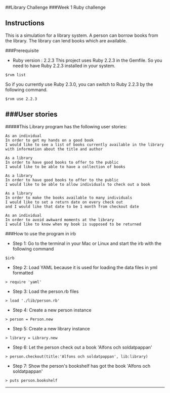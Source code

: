 ##Library Challenge
###Week 1 Ruby challenge

Instructions
-------
This is a simulation for a library system. A person can borrow books from the
library. The library can lend books which are available.

###Prerequisite
* Ruby version : 2.2.3
This project uses Ruby 2.2.3 in the Gemfile. So you need to have Ruby 2.2.3
installed in your system.
```
$rvm list
```
So if you currently use Ruby 2.3.0, you can switch to Ruby 2.2.3 by the
following command.

```
$rvm use 2.2.3
```

###User stories
----
#####This Library program has the following user stories:

```
As an individual
In order to get my hands on a good book
I would like to see a list of books currently available in the library
with information about the title and author
```

```
As a library
In order to have good books to offer to the public
I would like to be able to have a collection of books
```

```
As a library
In order to have good books to offer to the public
I would like to be able to allow individuals to check out a book
```

```
As a library
In order to make the books available to many individuals
I would like to set a return date on every check out
and I would like that date to be 1 month from checkout date
```

```
As an individual
In order to avoid awkward moments at the library
I would like to know when my book is supposed to be returned
```

###How to use the program in irb
* Step 1: Go to the terminal in your Mac or Linux and start the irb with the
following command
```
$irb
```
* Step 2: Load YAML because it is used for loading the data files in yml formatted
```
> require 'yaml'
```
* Step 3: Load the person.rb files
```
> load './lib/person.rb'
```
* Step 4: Create a new person instance
```
> person = Person.new
```
* Step 5: Create a new library instance
```
> library = Library.new
```
* Step 6: Let the person check out a book 'Alfons och soldatpappan'
```
> person.checkout(title:'Alfons och soldatpappan', lib:library)
```
* Step 7: Show the person's bookshelf has got the book 'Alfons och soldatpappan'
```
> puts person.bookshelf
```
----
